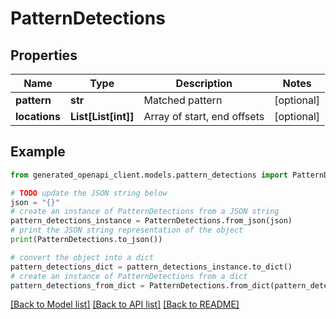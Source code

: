 # PatternDetections


## Properties

Name | Type | Description | Notes
------------ | ------------- | ------------- | -------------
**pattern** | **str** | Matched pattern | [optional] 
**locations** | **List[List[int]]** | Array of start, end offsets | [optional] 

## Example

```python
from generated_openapi_client.models.pattern_detections import PatternDetections

# TODO update the JSON string below
json = "{}"
# create an instance of PatternDetections from a JSON string
pattern_detections_instance = PatternDetections.from_json(json)
# print the JSON string representation of the object
print(PatternDetections.to_json())

# convert the object into a dict
pattern_detections_dict = pattern_detections_instance.to_dict()
# create an instance of PatternDetections from a dict
pattern_detections_from_dict = PatternDetections.from_dict(pattern_detections_dict)
```
[[Back to Model list]](../README.md#documentation-for-models) [[Back to API list]](../README.md#documentation-for-api-endpoints) [[Back to README]](../README.md)


